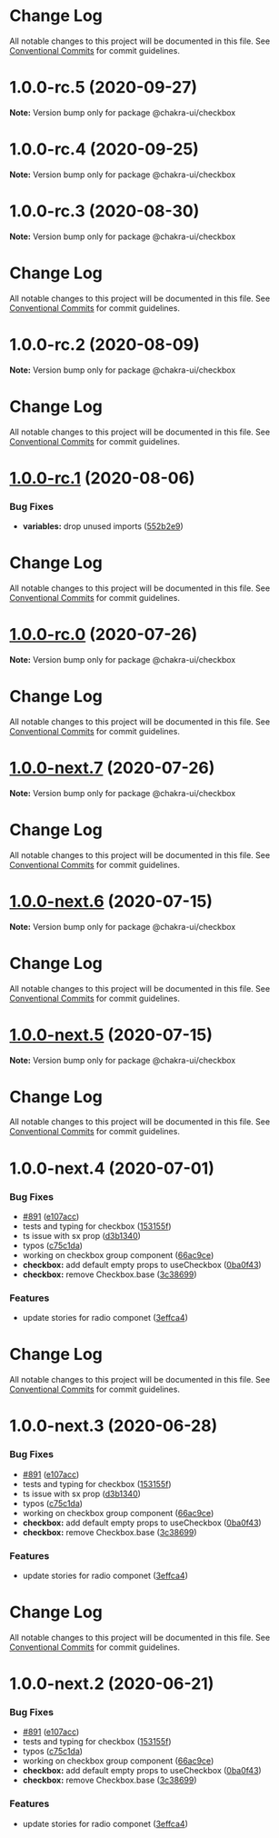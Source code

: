 # Change Log

All notable changes to this project will be documented in this file.
See [Conventional Commits](https://conventionalcommits.org) for commit guidelines.

# 1.0.0-rc.5 (2020-09-27)

**Note:** Version bump only for package @chakra-ui/checkbox





# 1.0.0-rc.4 (2020-09-25)

**Note:** Version bump only for package @chakra-ui/checkbox





# 1.0.0-rc.3 (2020-08-30)

**Note:** Version bump only for package @chakra-ui/checkbox





# Change Log

All notable changes to this project will be documented in this file. See
[Conventional Commits](https://conventionalcommits.org) for commit guidelines.

# 1.0.0-rc.2 (2020-08-09)

**Note:** Version bump only for package @chakra-ui/checkbox

# Change Log

All notable changes to this project will be documented in this file. See
[Conventional Commits](https://conventionalcommits.org) for commit guidelines.

# [1.0.0-rc.1](https://github.com/chakra-ui/chakra-ui/compare/@chakra-ui/checkbox@1.0.0-rc.0...@chakra-ui/checkbox@1.0.0-rc.1) (2020-08-06)

### Bug Fixes

- **variables:** drop unused imports
  ([552b2e9](https://github.com/chakra-ui/chakra-ui/commit/552b2e9b7510963db509a5724af5361ef07c8ecb))

# Change Log

All notable changes to this project will be documented in this file. See
[Conventional Commits](https://conventionalcommits.org) for commit guidelines.

# [1.0.0-rc.0](https://github.com/chakra-ui/chakra-ui/compare/@chakra-ui/checkbox@1.0.0-next.7...@chakra-ui/checkbox@1.0.0-rc.0) (2020-07-26)

**Note:** Version bump only for package @chakra-ui/checkbox

# Change Log

All notable changes to this project will be documented in this file. See
[Conventional Commits](https://conventionalcommits.org) for commit guidelines.

# [1.0.0-next.7](https://github.com/chakra-ui/chakra-ui/compare/@chakra-ui/checkbox@1.0.0-next.6...@chakra-ui/checkbox@1.0.0-next.7) (2020-07-26)

**Note:** Version bump only for package @chakra-ui/checkbox

# Change Log

All notable changes to this project will be documented in this file. See
[Conventional Commits](https://conventionalcommits.org) for commit guidelines.

# [1.0.0-next.6](https://github.com/chakra-ui/chakra-ui/compare/@chakra-ui/checkbox@1.0.0-next.5...@chakra-ui/checkbox@1.0.0-next.6) (2020-07-15)

**Note:** Version bump only for package @chakra-ui/checkbox

# Change Log

All notable changes to this project will be documented in this file. See
[Conventional Commits](https://conventionalcommits.org) for commit guidelines.

# [1.0.0-next.5](https://github.com/chakra-ui/chakra-ui/compare/@chakra-ui/checkbox@1.0.0-next.4...@chakra-ui/checkbox@1.0.0-next.5) (2020-07-15)

**Note:** Version bump only for package @chakra-ui/checkbox

# Change Log

All notable changes to this project will be documented in this file. See
[Conventional Commits](https://conventionalcommits.org) for commit guidelines.

# 1.0.0-next.4 (2020-07-01)

### Bug Fixes

- [#891](https://github.com/chakra-ui/chakra-ui/issues/891)
  ([e107acc](https://github.com/chakra-ui/chakra-ui/commit/e107acc8487898a965b0d695c1da71f46fc56d5e))
- tests and typing for checkbox
  ([153155f](https://github.com/chakra-ui/chakra-ui/commit/153155f78db9fe2a338282f7cc58fbb4e22d59c1))
- ts issue with sx prop
  ([d3b1340](https://github.com/chakra-ui/chakra-ui/commit/d3b1340cb255937927b4d4c56ce218141570b951))
- typos
  ([c75c1da](https://github.com/chakra-ui/chakra-ui/commit/c75c1da311e88cbc6c8950bf3db362a68bbf85b0))
- working on checkbox group component
  ([66ac9ce](https://github.com/chakra-ui/chakra-ui/commit/66ac9ce11f089742d5bb7c128bf097d811a2904d))
- **checkbox:** add default empty props to useCheckbox
  ([0ba0f43](https://github.com/chakra-ui/chakra-ui/commit/0ba0f43899646d7d2dbe495098a48a913da80871))
- **checkbox:** remove Checkbox.base
  ([3c38699](https://github.com/chakra-ui/chakra-ui/commit/3c386994d8e018c6226ab3434184552c81b5b189))

### Features

- update stories for radio componet
  ([3effca4](https://github.com/chakra-ui/chakra-ui/commit/3effca435a04bcaa7b33d16cd20f441950fc2e3c))

# Change Log

All notable changes to this project will be documented in this file. See
[Conventional Commits](https://conventionalcommits.org) for commit guidelines.

# 1.0.0-next.3 (2020-06-28)

### Bug Fixes

- [#891](https://github.com/chakra-ui/chakra-ui/issues/891)
  ([e107acc](https://github.com/chakra-ui/chakra-ui/commit/e107acc8487898a965b0d695c1da71f46fc56d5e))
- tests and typing for checkbox
  ([153155f](https://github.com/chakra-ui/chakra-ui/commit/153155f78db9fe2a338282f7cc58fbb4e22d59c1))
- ts issue with sx prop
  ([d3b1340](https://github.com/chakra-ui/chakra-ui/commit/d3b1340cb255937927b4d4c56ce218141570b951))
- typos
  ([c75c1da](https://github.com/chakra-ui/chakra-ui/commit/c75c1da311e88cbc6c8950bf3db362a68bbf85b0))
- working on checkbox group component
  ([66ac9ce](https://github.com/chakra-ui/chakra-ui/commit/66ac9ce11f089742d5bb7c128bf097d811a2904d))
- **checkbox:** add default empty props to useCheckbox
  ([0ba0f43](https://github.com/chakra-ui/chakra-ui/commit/0ba0f43899646d7d2dbe495098a48a913da80871))
- **checkbox:** remove Checkbox.base
  ([3c38699](https://github.com/chakra-ui/chakra-ui/commit/3c386994d8e018c6226ab3434184552c81b5b189))

### Features

- update stories for radio componet
  ([3effca4](https://github.com/chakra-ui/chakra-ui/commit/3effca435a04bcaa7b33d16cd20f441950fc2e3c))

# Change Log

All notable changes to this project will be documented in this file. See
[Conventional Commits](https://conventionalcommits.org) for commit guidelines.

# 1.0.0-next.2 (2020-06-21)

### Bug Fixes

- [#891](https://github.com/chakra-ui/chakra-ui/issues/891)
  ([e107acc](https://github.com/chakra-ui/chakra-ui/commit/e107acc8487898a965b0d695c1da71f46fc56d5e))
- tests and typing for checkbox
  ([153155f](https://github.com/chakra-ui/chakra-ui/commit/153155f78db9fe2a338282f7cc58fbb4e22d59c1))
- typos
  ([c75c1da](https://github.com/chakra-ui/chakra-ui/commit/c75c1da311e88cbc6c8950bf3db362a68bbf85b0))
- working on checkbox group component
  ([66ac9ce](https://github.com/chakra-ui/chakra-ui/commit/66ac9ce11f089742d5bb7c128bf097d811a2904d))
- **checkbox:** add default empty props to useCheckbox
  ([0ba0f43](https://github.com/chakra-ui/chakra-ui/commit/0ba0f43899646d7d2dbe495098a48a913da80871))
- **checkbox:** remove Checkbox.base
  ([3c38699](https://github.com/chakra-ui/chakra-ui/commit/3c386994d8e018c6226ab3434184552c81b5b189))

### Features

- update stories for radio componet
  ([3effca4](https://github.com/chakra-ui/chakra-ui/commit/3effca435a04bcaa7b33d16cd20f441950fc2e3c))

